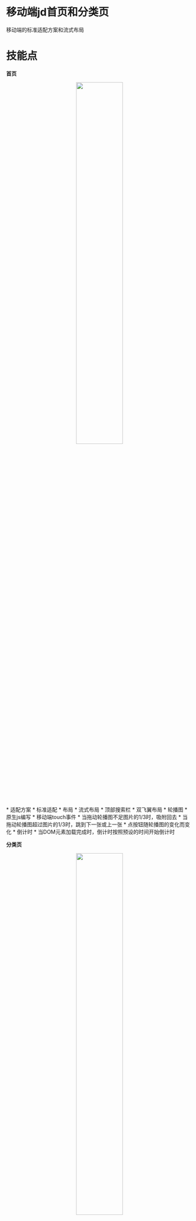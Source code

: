 # 移动端jd首页和分类页
移动端的标准适配方案和流式布局

# 技能点
**首页**
<div align=center><img src="https://github.com/Uncle-He/m-jd-index/blob/master/media/jd-index.png" width=50% /></div>
* 适配方案
   * 标准适配
* 布局
   * 流式布局
* 顶部搜索栏
   * 双飞翼布局
* 轮播图
   * 原生js编写
   * 移动端touch事件
   * 当拖动轮播图不足图片的1/3时，吸附回去
   * 当拖动轮播图超过图片的1/3时，跳到下一张或上一张
   * 点按钮随轮播图的变化而变化
* 倒计时
   * 当DOM元素加载完成时，倒计时按照预设的时间开始倒计时
   
**分类页**
<div align=center><img src="https://github.com/Uncle-He/m-jd-index/blob/master/media/category.png" width=50% /></div>
* 适配方案
   * 标准适配
* 布局
   * 通栏布局（自适应）
* 内容区域
   * 两栏自适应布局（左栏float:left;右栏overflow:hidden;触发BFC，绝对绝缘）
* 左侧分类菜单栏
   * 借助iscroll插件实现区域滚动效果
* 右侧分类内容展示栏
   * 借助iscroll插件实现区域拱洞效果，内容自适应
